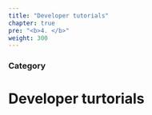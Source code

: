 ```yaml
---
title: "Developer tutorials"
chapter: true
pre: "<b>4. </b>"
weight: 300
---
```


### Category

# Developer turtorials
